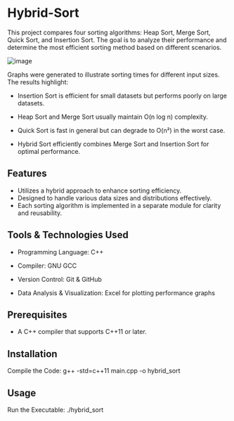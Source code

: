 # Hybrid-Sort

This project compares four sorting algorithms: Heap Sort, Merge Sort, Quick Sort, and Insertion Sort. The goal is to analyze their performance and determine the most efficient sorting method based on different scenarios.

![image](https://github.com/user-attachments/assets/dfc266e4-b594-48f1-9082-2c9e00c22af6)

Graphs were generated to illustrate sorting times for different input sizes. The results highlight:

- Insertion Sort is efficient for small datasets but performs poorly on large datasets.

- Heap Sort and Merge Sort usually maintain O(n log n) complexity.

- Quick Sort is fast in general but can degrade to O(n²) in the worst case.

- Hybrid Sort efficiently combines Merge Sort and Insertion Sort for optimal performance.

## Features

-  Utilizes a hybrid approach to enhance sorting efficiency.
-  Designed to handle various data sizes and distributions effectively.
-  Each sorting algorithm is implemented in a separate module for clarity and reusability.

## Tools & Technologies Used

- Programming Language: C++

- Compiler: GNU GCC 

- Version Control: Git & GitHub

- Data Analysis & Visualization: Excel for plotting performance graphs

## Prerequisites

- A C++ compiler that supports C++11 or later.

## Installation
Compile the Code:
g++ -std=c++11 main.cpp -o hybrid_sort

## Usage
Run the Executable:
./hybrid_sort


